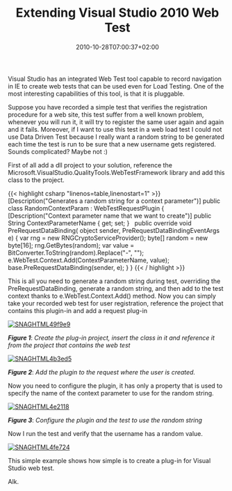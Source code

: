 ﻿---
title: "Extending Visual Studio 2010 Web Test"
description: ""
date: 2010-10-28T07:00:37+02:00
draft: false
tags: [Testing,Visual Studio,Web Test]
categories: [Testing]
---
Visual Studio has an integrated Web Test tool capable to record navigation in IE to create web tests that can be used even for Load Testing. One of the most interesting capabilities of this tool, is that it is pluggable.

Suppose you have recorded a simple test that verifies the registration procedure for a web site, this test suffer from a well known problem, whenever you will run it, it will try to register the same user again and again and it fails. Moreover, if I want to use this test in a web load test I could not use Data Driven Test because I really want a random string to be generated each time the test is run to be sure that a new username gets registered. Sounds complicated? Maybe not :)

First of all add a dll project to your solution, reference the Microsoft.VisualStudio.QualityTools.WebTestFramework library and add this class to the project.

{{< highlight csharp "linenos=table,linenostart=1" >}}
[Description("Generates a random string for a context parameter")]
public class RandomContextParam : WebTestRequestPlugin
{
[Description("Context parameter name that we want to create")]
public String ContextParameterName { get; set; }
 
public override void PreRequestDataBinding(
object sender,
PreRequestDataBindingEventArgs e)
{
var rng = new RNGCryptoServiceProvider();
byte[] random = new byte[16];
rng.GetBytes(random);
var value = BitConverter.ToString(random).Replace("-", "");
e.WebTest.Context.Add(ContextParameterName, value);
base.PreRequestDataBinding(sender, e);
}
}
{{< / highlight >}}

This is all you need to generate a random string during test, overriding the PreRequestDataBinding, generate a random string, and then add to the test context thanks to e.WebTest.Context.Add() method. Now you can simply take your recorded web test for user registration, reference the project that contains this plugin-in and add a request plug-in

[![SNAGHTML49f9e9](http://www.codewrecks.com/blog/wp-content/uploads/2010/10/SNAGHTML49f9e9_thumb.png "SNAGHTML49f9e9")](http://www.codewrecks.com/blog/wp-content/uploads/2010/10/SNAGHTML49f9e9.png)

 ***Figure 1***: *Create the plug-in project, insert the class in it and reference it from the project that contains the web test*

[![SNAGHTML4b3ed5](http://www.codewrecks.com/blog/wp-content/uploads/2010/10/SNAGHTML4b3ed5_thumb.png "SNAGHTML4b3ed5")](http://www.codewrecks.com/blog/wp-content/uploads/2010/10/SNAGHTML4b3ed5.png)

 ***Figure 2***: *Add the plugin to the request where the user is created.*

Now you need to configure the plugin, it has only a property that is used to specify the name of the context parameter to use for the random string.

[![SNAGHTML4e2118](http://www.codewrecks.com/blog/wp-content/uploads/2010/10/SNAGHTML4e2118_thumb.png "SNAGHTML4e2118")](http://www.codewrecks.com/blog/wp-content/uploads/2010/10/SNAGHTML4e2118.png)

 ***Figure 3***: *Configure the plugin and the test to use the random string*

Now I run the test and verify that the username has a random value.

[![SNAGHTML4fe724](http://www.codewrecks.com/blog/wp-content/uploads/2010/10/SNAGHTML4fe724_thumb.png "SNAGHTML4fe724")](http://www.codewrecks.com/blog/wp-content/uploads/2010/10/SNAGHTML4fe724.png)

This simple example shows how simple is to create a plug-in for Visual Studio web test.

Alk.
